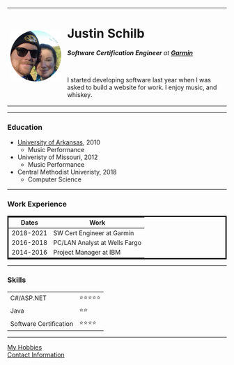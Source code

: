 <html lang="en" dir="ltr">

<head>
  <meta charset="utf-8" />
  <title>Justin's Site</title>
</head>

<body>
  <table cellspacing="20">
    <tr>
      <td><img src="justinchristy.png" alt="Justin Profile Picture" /></td>
      <td>
        <h1>Justin Schilb</h1>
        <p>
          <em>
            <strong>Software Certification Engineer</strong> at <strong>
              <a href="https://www.garmin.com/en-US/" target="_blank">Garmin</a>
            </strong>
          </em>
        </p>
        <br />
        <p> I started developing software last year when I was asked to build a website for work. I enjoy music, and whiskey. </p>
      </td>
    </tr>
  </table>
  <hr />
  <h3>Education</h3>
  <ul>
    <li><a href="https://www.uark.edu/">University of Arkansas</a>, 2010 <ul>
        <li> Music Performance </li>
      </ul>
    </li>
    <li>Univeristy of Missouri, 2012 <ul>
        <li> Music Performance </li>
      </ul>
    </li>
    <li>Central Methodist Univeristy, 2018 <ul>
        <li> Computer Science </li>
      </ul>
    </li>
  </ul>
  <hr />
  <h3>Work Experience</h3>
  <table style="border:solid" border="0" cellpadding="5" cellspacing="">
    <thead>
      <th>Dates</th>
      <th>Work</th>
    </thead>
    <tbody>
      <tr>
        <td>2018-2021</td>
        <td>SW Cert Engineer at Garmin</td>
      </tr>
      <tr>
        <td>2016-2018</td>
        <td>PC/LAN Analyst at Wells Fargo</td>
      </tr>
      <tr>
        <td>2014-2016</td>
        <td>Project Manager at IBM</td>
      </tr>
    </tbody>
  </table>
  <hr />
  <h3>Skills</h3>
  <table cellspacing="10">
    <tr>
      <td>C#/ASP.NET</td>
      <td>⭐⭐⭐⭐⭐</td>
    </tr>
    <tr>
      <td>Java</td>
      <td>⭐⭐</td>
    </tr>
    <tr>
      <td>Software Certification</td>
      <td>⭐⭐⭐⭐</td>
    </tr>
  </table>
  <hr />
  <a href="hobbies.html">My Hobbies</a>
  <br />
  <a href="contact.html">Contact Information</a>
</body>

</html>
